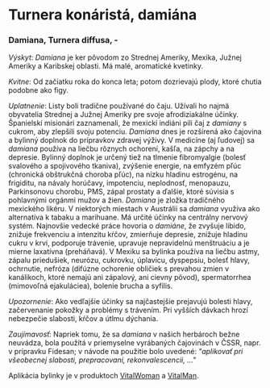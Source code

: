 Turnera konáristá, damiána
==========================

### Damiana, Turnera diffusa, -

*Výskyt*: *Damiana* je ker pôvodom zo Strednej Ameriky, Mexika, Južnej Ameriky a
Karibskej oblasti. Má malé, aromatické kvetinky.

*Kvitne*: Od začiatku roka do konca leta; potom dozrievajú plody, ktoré chutia
podobne ako figy.

*Uplatnenie*: Listy boli tradične používané do čaju. Užívali ho najmä obyvatelia
Strednej a Južnej Ameriky pre svoje afrodiziakálne účinky. Španielskí misionári
zaznamenali, že mexickí indiáni pili čaj z *damiany* s cukrom, aby zlepšili
svoju potenciu. *Damiana* dnes je rozšírená ako čajovina a bylinný doplnok do
prípravkov zdravej výživy. V medicíne (aj ľudovej) sa *damiana* používa na
liečbu rôznych ochorení, kašľa, na zápchy a na depresie. Bylinný doplnok je
určený tiež na tlmenie fibromyalgie (bolesť svalového a spojivového tkaniva),
zvýšenie energie, na emfyzém pľúc (chronická obštrukčná choroba pľúc), na nízku
hladinu estrogénu, na frigiditu, na návaly horúčavy, impotenciu, neplodnosť,
menopauzu, Parkinsonovu chorobu, PMS, zápal prostaty a ďalšie, ktoré súvisia s
pohlavnými orgánmi mužov a žien. *Damiana* je zložka tradičného mexického
likéru. V niektorých miestach v Austrálii sa *damiana* využíva ako alternatíva k
tabaku a marihuane. Má určité účinky na centrálny nervový systém. Najnovšie
vedecké práce hovoria o *damiáne*, že zvyšuje libido, znižuje frekvenciu a
intenzitu kŕčov, zmierňuje depresie, znižuje hladinu cukru v krvi, podporuje
trávenie, upravuje nepravidelnú menštruáciu a je mierne laxatívna (preháňavá). V
Mexiku sa bylinka používa na liečbu astmy, zápalu priedušiek, neurózu, cukrovku,
úplavicu, dyspepsiu, bolesť hlavy, ochrnutie, nefróza (difúzne ochorenie
obličiek s prevahou zmien v kanálikoch, ktoré nemajú ani zápalový, ani cievny
pôvod), spermatorrhea (mimovoľná ejakuláciea), bolenie brucha a syfilis.

*Upozornenie*: Ako vedľajšie účinky sa najčastejšie prejavujú bolesti hlavy,
začervenanie pokožky a problémy s trávením. Pri vyšších dávkach hrozí nebezpečie
slabosti, kŕčov a útlmu dýchania.

*Zaujímavosť*: Napriek tomu, že sa *damiana* v našich herbároch bežne neuvádza,
bola použítá v priemyselne vyrábaných čajovinách v ČSSR, napr. v prípravku
Fidesan; v návode na použitie bolo uvedené: *"aplikovať pri všeobecnej slabosti,
prepracovaní, rekonvalescencii, ..."*

Aplikácia bylinky je v produktoch
[VitalWoman](/sip/p/vital-woman/) a
[VitalMan](/sip/p/vital-man/).

